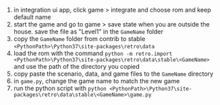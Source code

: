 1. in integration ui app, click game > integrate and choose rom and keep default name
2. start the game and go to game > save state when you are outside the house. save the file as "Level1" in the `GameName` folder
3. copy the `GameName` folder from contrib to stable `<PythonPath>\Python37\site-packages\retro\data`
4. load the rom with the command `python -m retro.import <PythonPath>\Python37\site-packages\retro\data\stable\<GameName>` and use the path of the directory you copied
5. copy paste the scenario, data, and game files to the `GameName` directory
6. in `game.py`, change the game name to match the new game
7. run the python script with `python <PythonPath>\Python37\site-packages\retro\data\stable\<GameName>\game.py`
